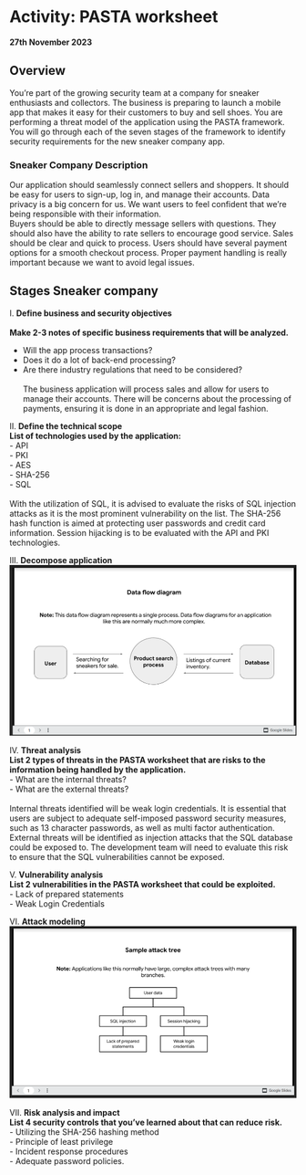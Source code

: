# Activity: PASTA worksheet
**27th November 2023**

## Overview
You’re part of the growing security team at a company for sneaker enthusiasts and collectors. The business is preparing to launch a mobile app that makes it easy for their customers to buy and sell shoes. 
You are performing a threat model of the application using the PASTA framework. You will go through each of the seven stages of the framework to identify security requirements for the new sneaker company app.

### Sneaker Company Description
Our application should seamlessly connect sellers and shoppers. It should be easy for users to sign-up, log in, and manage their accounts. Data privacy is a big concern for us. We want users to feel confident that we’re being responsible with their information.<br>
Buyers should be able to directly message sellers with questions. They should also have the ability to rate sellers to encourage good service. Sales should be clear and quick to process. Users should have several payment options for a smooth checkout process. Proper payment handling is really important because we want to avoid legal issues.

## Stages	Sneaker company
I. **Define business and security objectives**<br><br>
   <b>Make 2-3 notes of specific business requirements that will be analyzed.</b><br>
   - Will the app process transactions?
   - Does it do a lot of back-end processing?
   - Are there industry regulations that need to be considered?<br><br>
The business application will process sales and allow for users to manage their accounts. There will be concerns about the processing of payments, ensuring it is done in an appropriate and legal fashion.

II. **Define the technical scope**<br>
    <b>List of technologies used by the application:</b><br>
    - API<br>
    - PKI<br>
    - AES<br>
    - SHA-256<br>
    - SQL<br><br>
With the utilization of SQL, it is advised to evaluate the risks of SQL injection attacks as it is the most prominent vulnerability on the list. The SHA-256 hash function is aimed at protecting user passwords and credit card information. Session hijacking is to be evaluated with the API and PKI technologies.

III. **Decompose application**
    ![Pasta-4.png](https://github.com/jagilmorProf/Activity-PASTA-Worksheet/blob/main/Pasta-4.png)

IV. **Threat analysis**<br>
    <b>List 2 types of threats in the PASTA worksheet that are risks to the information being handled by the application.<br></b>
    - What are the internal threats?<br>
    - What are the external threats?<br><br>
    Internal threats identified will be weak login credentials. It is essential that users are subject to adequate self-imposed password security measures, such as 13 character passwords, as well as multi factor authentication.<br>
    External threats will be identified as injection attacks that the SQL database could be exposed to. The development team will need to evaluate this risk to ensure that the SQL vulnerabilities cannot be exposed.<br>

V. **Vulnerability analysis**<br>
    <b>List 2 vulnerabilities in the PASTA worksheet that could be exploited.<br></b>
    - Lack of prepared statements<br>
    - Weak Login Credentials<br>

VI. **Attack modeling**
    ![Pasta-5.png](https://github.com/jagilmorProf/Activity-PASTA-Worksheet/blob/main/Pasta-5.png)

VII. **Risk analysis and impact**<br>
    <b>List 4 security controls that you’ve learned about that can reduce risk.<br></b>
    - Utilizing the SHA-256 hashing method<br>
    - Principle of least privilege<br>
    - Incident response procedures<br>
    - Adequate password policies.<br>

